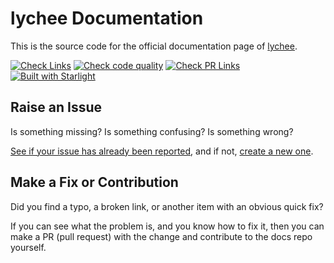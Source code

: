 # lychee Documentation

This is the source code for the official documentation page of [lychee](https://github.com/lycheeverse/lychee/).

[![Check Links](https://github.com/lycheeverse/lycheeverse.github.io/actions/workflows/check-links.yml/badge.svg)](https://github.com/lycheeverse/lycheeverse.github.io/actions/workflows/check-links.yml)
[![Check code quality](https://github.com/lycheeverse/lycheeverse.github.io/actions/workflows/check-code-quality.yml/badge.svg)](https://github.com/lycheeverse/lycheeverse.github.io/actions/workflows/check-code-quality.yml)
[![Check PR Links](https://github.com/lycheeverse/lycheeverse.github.io/actions/workflows/check-pr-links.yml/badge.svg)](https://github.com/lycheeverse/lycheeverse.github.io/actions/workflows/check-pr-links.yml)
[![Built with Starlight](https://astro.badg.es/v2/built-with-starlight/tiny.svg)](https://starlight.astro.build)

## Raise an Issue

Is something missing?
Is something confusing?
Is something wrong?

[See if your issue has already been reported](https://github.com/lycheeverse/lycheeverse.github.io/issues), and if not, [create a new one](https://github.com/lycheeverse/lycheeverse.github.io/issues/new/choose).

## Make a Fix or Contribution

Did you find a typo, a broken link, or another item with an obvious quick fix?

If you can see what the problem is, and you know how to fix it, then you can make a PR (pull request) with the change and contribute to the docs repo yourself.
